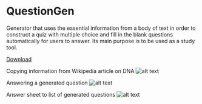 # QuestionGen
Generator that uses the essential information from a body of text in order to construct a quiz with multiple choice and fill in the blank questions automatically for users to answer. Its main purpose is to be used as a study tool.

[Download](https://www.ranjotsingh.com/downloads/questiongen.exe)

Copying information from Wikipedia article on DNA
![alt text](https://raw.githubusercontent.com/ranjotsingh/QuestionGen/master/images/question_gen1.png)

Answering a generated question
![alt text](https://raw.githubusercontent.com/ranjotsingh/QuestionGen/master/images/question_gen2.png)

Answer sheet to list of generated questions
![alt text](https://raw.githubusercontent.com/ranjotsingh/QuestionGen/master/images/question_gen3.png)
